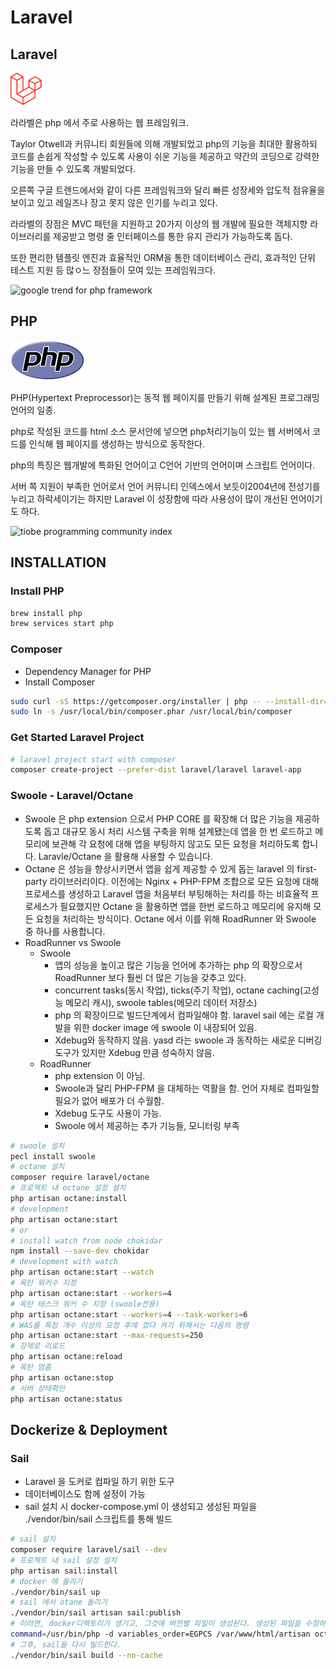 # Laravel

## Laravel

![Larabel](readme_assets/Untitled.png)

라라벨은 php 에서 주로 사용하는 웹 프레임워크.

Taylor Otwell과 커뮤니티 회원들에 의해 개발되었고 php의 기능을 최대한 활용하되 코드를 손쉽게 작성할 수 있도록 사용이 쉬운 기능을 제공하고 약간의 코딩으로 강력한 기능을 만들 수 있도록 개발되었다.

오른쪽 구글 트렌드에서와 같이 다른 프레임워크와 달리 빠른 성장세와 압도적 점유율을 보이고 있고 레일즈나 장고 못지 않은 인기를 누리고 있다.

라라벨의 장점은 MVC 패턴을 지원하고 20가지 이상의 웹 개발에 필요한 객체지향 라이브러리를 제공받고 명령 줄 인터페이스를 통한 유지 관리가 가능하도록 돕다.

또한 편리한 템플릿 엔진과 효율적인 ORM을 통한 데이터베이스 관리, 효과적인 단위 테스트 지원 등 많ㅇ느 장점들이 모여 있는 프레임워크다.

![google trend for php framework](readme_assets/%E1%84%89%E1%85%B3%E1%84%8F%E1%85%B3%E1%84%85%E1%85%B5%E1%86%AB%E1%84%89%E1%85%A3%E1%86%BA_2022-03-21_%E1%84%8B%E1%85%A9%E1%84%8C%E1%85%A5%E1%86%AB_10.17.37.png)

## PHP

![php](readme_assets/Untitled%201.png)

PHP(Hypertext Preprocessor)는 동적 웹 페이지를 만들기 위해 설계된 프로그래밍 언어의 일종.

php로 작성된 코드를 html 소스 문서안에 넣으면 php처리기능이 있는 웹 서버에서 코드를 인식해 웹 페이지를 생성하는 방식으로 동작한다.

php의 특징은 웹개발에 특화된 언어이고 C언어 기반의 언어이며 스크립트 언어이다.

서버 쪽 지원이 부족한 언어로서 언어 커뮤니티 인덱스에서 보듯이2004년에 전성기를 누리고 하락세이기는 하지만 Laravel 이 성장함에 따라 사용성이 많이 개선된 언어이기도 하다.

![tiobe programming community index](readme_assets/%E1%84%89%E1%85%B3%E1%84%8F%E1%85%B3%E1%84%85%E1%85%B5%E1%86%AB%E1%84%89%E1%85%A3%E1%86%BA_2022-03-21_%E1%84%8B%E1%85%A9%E1%84%8C%E1%85%A5%E1%86%AB_10.09.29.png)

## INSTALLATION

### Install PHP

```bash
brew install php
brew services start php
```

### Composer

- Dependency Manager for PHP
- Install Composer

```bash
sudo curl -sS https://getcomposer.org/installer | php -- --install-dir=/usr/local/bin/
sudo ln -s /usr/local/bin/composer.phar /usr/local/bin/composer
```

### Get Started Laravel Project

```bash
# laravel project start with composer
composer create-project --prefer-dist laravel/laravel laravel-app
```

### Swoole - Laravel/Octane

- Swoole 은 php extension 으로서 PHP CORE 를 확장해 더 많은 기능을 제공하도록 돕고 대규모 동시 처리 시스템 구축을 위해 설계됐는데 앱을 한 번 로드하고 메모리에 보관해 각 요청에 대해 앱을 부팅하지 않고도 모든 요청을 처리하도록 합니다. Laravle/Octane 을 활용해 사용할 수 있습니다.
- Octane 은 성능을 향상시키면서 앱을 쉽게 제공할 수 있게 돕는 laravel 의 first-party 라이브러리이다. 이전에는 Nginx + PHP-FPM 조합으로 모든 요청에 대해 프로세스를 생성하고 Laravel 앱을 처음부터 부팅해하는 처리를 하는 비효율적 프로세스가 필요했지만 Octane 을 활용하면 앱을 한번 로드하고 메모리에 유지해 모든 요청을 처리하는 방식이다. Octane 에서 이를 위해 RoadRunner 와 Swoole 중 하나를 사용합니다.
- RoadRunner vs Swoole
    - Swoole
        - 앱의 성능을 높이고 많은 기능을 언어에 추가하는 php 의 확장으로서 RoadRunner 보다 훨씬 더 많은 기능을 갖추고 있다.
        - concurrent tasks(동시 작업), ticks(주기 작업), octane caching(고성능 메모리 캐시), swoole tables(메모리 데이터 저장소)
        - php 의 확장이므로 빌드단계에서 컴파일해야 함. laravel sail 에는 로컬 개발을 위한 docker image 에 swoole 이 내장되어 있음.
        - Xdebug와 동작하지 않음. yasd 라는 swoole 과 동작하는 새로운 디버깅 도구가 있지만 Xdebug 만큼 성숙하지 않음.
    - RoadRunner
        - php extension 이 아님.
        - Swoole과 달리 PHP-FPM 을 대체하는 역활을 함. 언어 자체로 컴파일할 필요가 없어 배포가 더 수월함.
        - Xdebug 도구도 사용이 가능.
        - Swoole 에서 제공하는 추가 기능들, 모니터링 부족

```bash
# swoole 설치
pecl install swoole
# octane 설치
composer require laravel/octane
# 프로젝트 내 octane 설정 설치
php artisan octane:install
# development
php artisan octane:start
# or
# install watch from node chokidar
npm install --save-dev chokidar
# development with watch
php artisan octane:start --watch
# 옥탄 워커수 지정
php artisan octane:start --workers=4
# 옥탄 테스크 워커 수 지정 (swoole전용)
php artisan octane:start --workers=4 --task-workers=6
# WAS를 특정 개수 이상의 요청 후에 껐다 켜기 위해서는 다음의 명령
php artisan octane:start --max-requests=250
# 강제로 리로드
php artisan octane:reload
# 옥탄 멈춤
php artisan octane:stop
# 서버 상태확인
php artisan octane:status
```

## Dockerize & Deployment

### Sail

- Laravel 을 도커로 컴파일 하기 위한 도구
- 데이터베이스도 함께 설정이 가능
- sail 설치 시 docker-compose.yml 이 생성되고 생성된 파일을 ./vendor/bin/sail 스크립트를 통해 빌드

```bash
# sail 설치
composer require laravel/sail --dev
# 프로젝트 내 sail 설정 설치
php artisan sail:install
# docker 에 올리기
./vendor/bin/sail up
# sail 에서 otane 돌리기
./vendor/bin/sail artisan sail:publish
# 이려면, docker디렉토리가 생기고, 그것에 버전별 파일이 생성된다. 생성된 파일을 수정하여 개발서버가 아닌 옥탄이 실행되도록 한다.
command=/usr/bin/php -d variables_order=EGPCS /var/www/html/artisan octane:start --server=swoole --host=0.0.0.0 --port=80
# 그후, sail을 다시 빌드한다.
./vendor/bin/sail build --no-cache
```